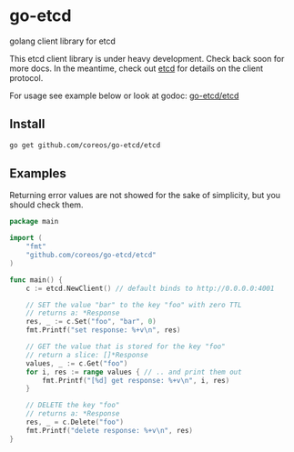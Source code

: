 # go-etcd

golang client library for etcd

This etcd client library is under heavy development. Check back soon for more
docs. In the meantime, check out [etcd](https://github.com/coreos/etcd) for
details on the client protocol. 

For usage see example below or look at godoc: [go-etcd/etcd](http://godoc.org/github.com/coreos/go-etcd/etcd)

## Install

```bash
go get github.com/coreos/go-etcd/etcd
```

## Examples

Returning error values are not showed for the sake of simplicity, but you
should check them.

```go
package main

import (
	"fmt"
	"github.com/coreos/go-etcd/etcd"
)

func main() {
	c := etcd.NewClient() // default binds to http://0.0.0.0:4001

	// SET the value "bar" to the key "foo" with zero TTL
	// returns a: *Response
	res, _ := c.Set("foo", "bar", 0)
	fmt.Printf("set response: %+v\n", res)

	// GET the value that is stored for the key "foo"
	// return a slice: []*Response
	values, _ := c.Get("foo")
	for i, res := range values { // .. and print them out
		fmt.Printf("[%d] get response: %+v\n", i, res)
	}

	// DELETE the key "foo"
	// returns a: *Response
	res, _ = c.Delete("foo")
	fmt.Printf("delete response: %+v\n", res)
}
```
